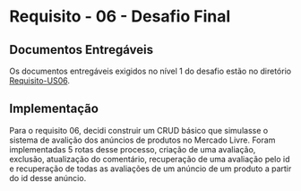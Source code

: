 # Requisito - 06 - Desafio Final

## Documentos Entregáveis

Os documentos entregáveis exigidos no nível 1 do desafio estão no diretório [Requisito-US06](Requisito-US06).

## Implementação

Para o requisito 06, decidi construir um CRUD básico que simulasse o sistema de avalição dos anúncios de produtos no
Mercado Livre. Foram implementadas 5 rotas desse processo, criação de uma avaliação, exclusão, atualização do
comentário, recuperação de uma avaliação pelo id e recuperação de todas as avaliações de um anúncio de um produto a
partir do id desse anúncio.
